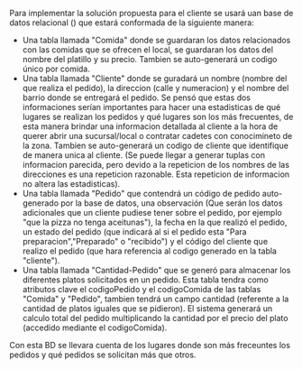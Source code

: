 Para implementar la solución propuesta para el cliente se usará uan base de datos relacional () que estará conformada de la siguiente manera:

- Una tabla llamada "Comida" donde se guardaran los datos relacionados con las comidas que se ofrecen el local, se guardaran los datos del nombre del platillo y su precio. Tambien se auto-generará un codigo único por comida. 
- Una tabla llamada "Cliente" donde se guradará un nombre (nombre del que realiza el pedido), la direccion (calle y numeracion) y el nombre del barrio donde se entregará el pedido. Se pensó que estas dos informaciones serían importantes para hacer una estadisticas de qué lugares se realizan los pedidos y qué lugares son los más frecuentes, de esta manera brindar una informacion detallada al cliente a la hora de querer abrir una sucursal/local o contratar cadetes con conocimineto de la zona. Tambien se auto-generará un codigo de cliente que identifique de manera unica al cliente. (Se puede llegar a generar tuplas con informacion parecida, pero devido a la repeticion de los nombres de las direcciones es una repeticion razonable. Esta repeticion de informacion no altera las estadisticas).
- Una tabla llamada "Pedido" que contendrá un código de pedido auto-generado por la base de datos, una observación (Que serán los datos adicionales que un cliente pudiese tener sobre el pedido, por ejemplo "que la pizza no tenga aceitunas"), la fecha en la que realizó el pedido, un estado del pedido (que indicará al si el pedido esta "Para preparacion","Preparado" o "recibido") y el código del cliente que realizo el pedido (que hara referencia al codigo generado en la tabla "cliente").
- Una tabla llamada "Cantidad-Pedido" que se generó para almacenar los diferentes platos solicitados en un pedido. Esta tabla tendra como atributos clave el codigoPedido y el codigoComida de las tablas "Comida" y "Pedido", tambien tendrá un campo cantidad (referente a la cantidad de platos iguales que se pidieron). El sistema generará un calculo total del pedido multiplicando la cantidad por el precio del plato (accedido mediante el codigoComida).

Con esta BD se llevara cuenta de los lugares donde son más freceuntes los pedidos y qué pedidos se solicitan más que otros.
